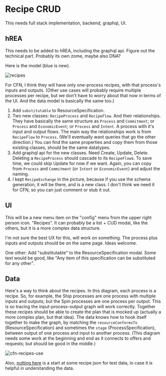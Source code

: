 # Recipe CRUD

This needs full stack implementation, backend, graphql, UI.

## hREA

This needs to be added to hREA, including the graphql api.  Figure out the technical part.  Probably its own zome, maybe also DNA?

Here is the model (blue is new).

![recipes](https://github.com/Carbon-Farm-Network/Requirements-Doc/assets/3776081/13212e0f-5ccb-4b87-91be-55d43523759d)

For CFN, I think they will have only one-process recipes, with that process's inputs and outputs.  (Other use cases will probably require multiple processes per recipe, but we don't have to worry about that now in terms of the UI.  And the data model is basically the same too.)

1. Add `substitutable` to ResourceSpecification. 
2. Two new classes: `RecipeProcess` and `RecipeFlow`.  And their relationships.  They have basically the same structure as `Process` and `Commitment`; or `Process` and `EconomicEvent`; or `Process` and `Intent`.  A process with it's input and output flows.  The main way the relationships work is from `RecipeFlow` to `Process`.  (We'll eventually want queries that go the other direction.)  You can find the same properties and copy them from those existing classes, should be the same datatypes.
3. Add graphql api for the new classes.  Need Create, Update, Delete.  Deleting a `RecipeProcess` should cascade to its `RecipeFlow`s.  To save time, we could skip Update for now if we want.  Again, you can copy from `Process` and `Commitment` (or `Intent` or `EconomicEvent`) and adjust the naming.
4. I kept `RecipeExchange` in the picture, because if you use the schema generation, it will be there, and is a new class.  I don't think we need it for CFN, so you can just comment or stub it out.

## UI

This will be a new menu item on the "config" menu from the upper right person icon.  "Recipes".  It can probably be a list + CUD modal, like the others, but it is a more complex data structure.

I'm not sure the best UX for this, will work on something.  The process plus inputs and outputs should be on the same page.  Ideas welcome.

One other:  Add "substitutable" to the ResourceSpecification modal.  Some text would be good, like "Any item of this specification can be substituted for any other".

## Data

Here's a way to think about the recipes.  In this diagram, each process is a recipe.  So, for example, the Ship processes are one process with multiple inputs and outputs; but the Spin processes are one process per output.  This is so tracing the input-process-output graph will work correctly. Together these recipes should be able to create the plan that is mocked up (actually a more complex plan, but that idea).  The data knows how to hook itself together to make the graph, by matching the `resourceConformsTo` (ResourceSpecification) and sometimes the `stage` (ProcessSpecification), between output of one process and input to another process. (This diagram needs some work at the beginning and end as it connects to offers and requests; but should be good in the middle.)

![cfn-recipes-use](https://github.com/Carbon-Farm-Network/Requirements-Doc/assets/3776081/596a40eb-6d61-4e98-b3df-520023ab7a40)

Also, [putting here](https://github.com/Carbon-Farm-Network/app-carbon-farm-network/blob/main/ui/src/lib/data/recipes.json) is a start at some recipe json for test data, in case it is helpful in understanding the data.
